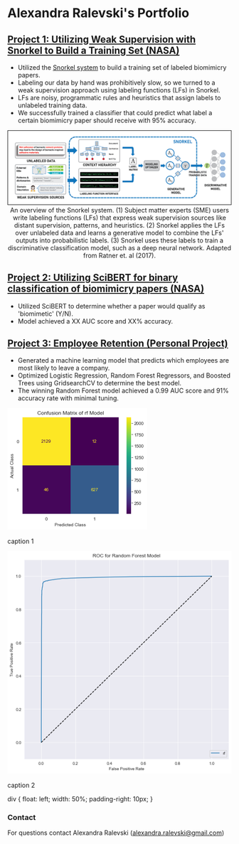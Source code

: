 # Alexandra Ralevski's Portfolio




## [Project 1: Utilizing Weak Supervision with Snorkel to Build a Training Set (NASA)](https://github.com/ARalevski/nasa_petal_snorkel)
- Utilized the [Snorkel system](https://snorkel.ai/) to build a training set of labeled biomimicry papers. 
- Labeling our data by hand was prohibitively slow, so we turned to a weak supervision approach using labeling functions (LFs) in Snorkel.
- LFs are noisy, programmatic rules and heuristics that assign labels to unlabeled training data. 
- We successfully trained a classifier that could predict what label a certain biomimicry paper should receive with 95% accuracy.

<p align="center">
  <img width="1000" src="https://github.com/ARalevski/My_Portfolio/blob/main/images/snorkel_illustration_final_white_blackborder.png"
  <figcaption> An overview of the Snorkel system. (1) Subject matter experts (SME) users write labeling functions (LFs) that express weak supervision sources like distant supervision, patterns, and heuristics. (2) Snorkel applies the LFs over unlabeled data and learns a generative model to combine the LFs' outputs into probabilistic labels. (3) Snorkel uses these labels to train a discriminative classification model, such as a deep neural network. Adapted from Ratner et. al (2017). </a>
  </figcaption>
</p>
  
## [Project 2: Utilizing SciBERT for binary classification of biomimicry papers (NASA)](https://github.com/ARalevski/nasa_petal_scibert)
- Utilized SciBERT to determine whether a paper would qualify as 'biomimetic' (Y/N).
- Model achieved a XX AUC score and XX% accuracy.


## [Project 3: Employee Retention (Personal Project)](https://github.com/ARalevski/which_employees_leave)
- Generated a machine learning model that predicts which employees are most likely to leave a company.
- Optimized Logistic Regression, Random Forest Regressors, and Boosted Trees using GridsearchCV to determine the best model.
- The winning Random Forest model achieved a 0.99 AUC score and 91% accuracy rate with minimal tuning.

<div class="half">
  <div> 
    <img src="https://github.com/ARalevski/My_Portfolio/blob/main/images/cf%20matrix%20rf%20model.png" alt="">
    <p>caption 1</p>
  </div>
  <div> 
    <img src="https://github.com/ARalevski/My_Portfolio/blob/main/images/ROC%20rf.png" alt="">
    <p>caption 2</p>
  </div>
</div>

div {
  float: left;
  width: 50%;
  padding-right: 10px;
}

<!-- <p align="center">
  <img width="500" src="https://github.com/ARalevski/My_Portfolio/blob/main/images/cf%20matrix%20rf%20model.png">
  <figcaption> Caption for Picture 1</figcaption>
  <img width="500" src="https://github.com/ARalevski/My_Portfolio/blob/main/images/ROC%20rf.png">
  <figcaption> Caption for Picture 2</figcaption>
</p> -->

### Contact
For questions contact Alexandra Ralevski (alexandra.ralevski@gmail.com)

